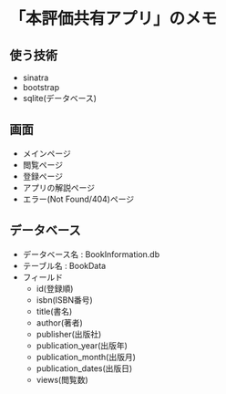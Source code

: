 # 「本評価共有アプリ」のメモ

## 使う技術
* sinatra
* bootstrap
* sqlite(データベース)

## 画面
* メインページ
* 閲覧ページ
* 登録ページ
* アプリの解説ページ
* エラー(Not Found/404)ページ

## データベース
* データベース名   :   BookInformation.db
* テーブル名 :   BookData
* フィールド
    * id(登録順)
    * isbn(ISBN番号)
    * title(書名)
    * author(著者)
    * publisher(出版社)
    * publication_year(出版年)
    * publication_month(出版月)
    * publication_dates(出版日)
    * views(閲覧数)
    
